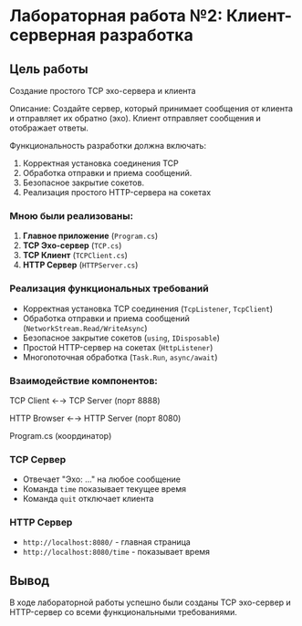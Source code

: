 # Лабораторная работа №2: Клиент-серверная разработка

## Цель работы
Создание простого TCP эхо-сервера и клиента

Описание: Создайте сервер, который принимает сообщения от клиента и отправляет их обратно (эхо). Клиент отправляет сообщения и отображает ответы.

Функциональность разработки должна включать:
1. Корректная установка соединения TCP
2. Обработка отправки и приема сообщений.
3. Безопасное закрытие сокетов.
4. Реализация простого HTTP-сервера на сокетах

### Мною были реализованы:
1. **Главное приложение** (`Program.cs`)
2. **TCP Эхо-сервер** (`TCP.cs`)
3. **TCP Клиент** (`TCPClient.cs`) 
4. **HTTP Сервер** (`HTTPServer.cs`)

###  Реализация функциональных требований
 - Корректная установка TCP соединения (`TcpListener`, `TcpClient`)
 - Обработка отправки и приема сообщений (`NetworkStream.Read/WriteAsync`)
 - Безопасное закрытие сокетов (`using`, `IDisposable`)
 - Простой HTTP-сервер на сокетах (`HttpListener`)
 - Многопоточная обработка (`Task.Run`, `async/await`)

### Взаимодействие компонентов:
TCP Client ←→ TCP Server (порт 8888)

HTTP Browser ←→ HTTP Server (порт 8080)

Program.cs (координатор)

### TCP Сервер
- Отвечает "Эхо: ..." на любое сообщение
- Команда `time` показывает текущее время
- Команда `quit` отключает клиента

### HTTP Сервер
- `http://localhost:8080/` - главная страница
- `http://localhost:8080/time` - показывает время

## Вывод
В ходе лабораторной работы успешно были созданы TCP эхо-сервер и HTTP-сервер со всеми функциональными требованиями.


